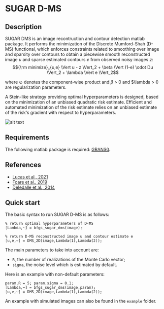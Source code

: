 SUGAR D-MS
===

## Description
SUGAR DMS is an image recontruction and contour detection matlab package. It performs the minimization of the Discrete Mumford-Shah (D-MS) functional, which enforces constraints related to smoothing over image and sparsity over contours to obtain a piecewise smooth reconstructed image $u$ and sparse estimated contours $e$ from observed noisy images $z$:
$${\rm minimize}_{u,e} \Vert u - z \Vert_2 +  \beta \Vert (1-e) \odot Du \Vert_2 + \lambda \Vert e \Vert_2$$

where $\odot$ denotes the component-wise product and $\beta$ > 0 and $\lambda > 0 are regularization parameters.

A Stein-like strategy providing optimal hyperparameters is designed, based on the minimization of an unbiased quadratic risk estimate. Efficient and automated minimization of the risk estimate relies on an unbiased estimate of the risk's gradient with respect to hyperparameters.

![alt text](http://perso.ens-lyon.fr/charles.lucas/images/DMSdenoising.svg)

## Requirements
The following matlab package is required: [GRANS0](https://gitlab.com/timmitchell/GRANSO/).

## References
  - [Lucas et al., 2021](https://arxiv.org/pdf/2109.13651.pdf)
  - [Foare et al., 2019](https://hal.archives-ouvertes.fr/hal-01782346/document)
  - [Deledalle et al., 2014](https://arxiv.org/pdf/1405.1164)
  
## Quick start
The basic syntax to run SUGAR D-MS is as follows:

```
% return optimal hyperparameters of D-MS
[Lambda,~] = bfgs_sugar_dms(image);

% return D-MS reconstructed image u and contour estimate e
[u,e,~] = DMS_2D(image,Lambda(1),Lambda(2));
```


The main parameters to take into account are:

  - `R`, the number of realizations of the Monte Carlo vector;
  - `sigma`, the noise level which is estimated by default.
    
Here is an example with non-default parameters:
```
param.R = 5; param.sigma = 0.1;
[Lambda,~] = bfgs_sugar_dms(image,param);
[u,e,~] = DMS_2D(image,Lambda(1),Lambda(2));
```
An example with simulated images can also be found in the `example` folder.
